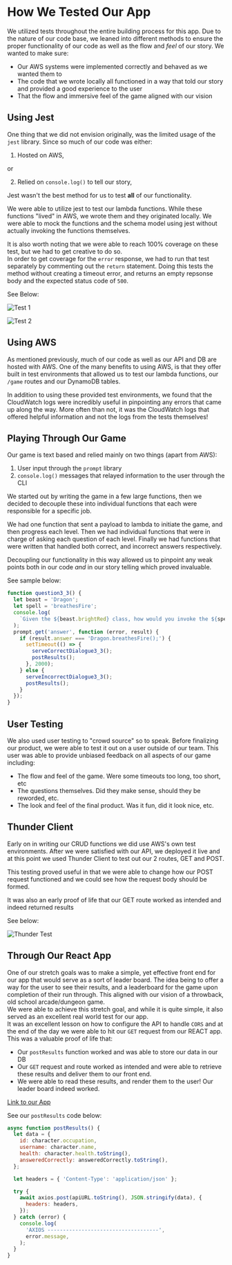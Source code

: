 # How We Tested Our App

We utilized tests throughout the entire building process for this app.  Due to the nature of our code base, we leaned into different methods to ensure the proper functionality of our code as well as the flow and _feel_ of our story. 
We wanted to make sure:

- Our AWS systems were implemented correctly and behaved as we wanted them to
- The code that we wrote locally all functioned in a way that told our story and provided a good experience to the user
- That the flow and immersive feel of the game aligned with our vision

## Using Jest

One thing that we did not envision originally, was the limited usage of the `jest` library.  Since so much of our code was either:
1.  Hosted on AWS,

or 

2. Relied on `console.log()` to tell our story,

Jest wasn't the best method for us to test **all** of our functionality.

We were able to utilize jest to test our lambda functions.  While these functions "lived" in AWS, we wrote them and they originated locally.  We were able to mock the functions and the schema model using jest without actually invoking the functions themselves.  

It is also worth noting that we were able to reach 100% coverage on these test, but we had to get creative to do so.  
In order to get coverage for the `error` response, we had to run that test separately by commenting out the `return` statement.  Doing this tests the method without creating a timeout error, and returns an empty repsonse body and the expected status code of `500`.

See Below:

![Test 1](../CFTrail/assets/test-1.png)

![Test 2](../CFTrail/assets/test-2.png)

## Using AWS

As mentioned previously, much of our code as well as our API and DB are hosted with AWS.  One of the many benefits to using AWS, is that they offer built in test environments that allowed us to test our lambda functions, our `/game` routes and our DynamoDB tables.  

In addition to using these provided test environments, we found that the CloudWatch logs were incredibly useful in pinpointing any errors that came up along the way.  More often than not, it was the CloudWatch logs that offered helpful information and not the logs from the tests themselves!

## Playing Through Our Game

Our game is text based and relied mainly on two things (apart from AWS):

1. User input through the `prompt` library
2. `console.log()` messages that relayed information to the user through the CLI

We started out by writing the game in a few large functions, then we decided to decouple these into individual functions that each were responsible for a specific job.

We had one function that sent a payload to lambda to initiate the game, and then progress each level. 
Then we had individual functions that were in charge of asking each question of each level. 
Finally we had functions that were written that handled both correct, and incorrect answers respectively.  

Decoupling our functionality in this way allowed us to pinpoint any weak points both in our code _and_ in our story telling which proved invaluable.  

See sample below:

``` JavaScript
function question3_3() {
  let beast = 'Dragon';
  let spell = 'breathesFire';
  console.log(
    `Given the ${beast.brightRed} class, how would you invoke the ${spell.brightRed} method?`.brightWhite,
  );
  prompt.get('answer', function (error, result) {
    if (result.answer === 'Dragon.breathesFire();') {
      setTimeout(() => {
        serveCorrectDialogue3_3();
        postResults();
      }, 2000);
    } else {
      serveIncorrectDialogue3_3();
      postResults();
    }
  });
}
```

## User Testing

We also used user testing to "crowd source" so to speak.  Before finalizing our product, we were able to test it out on a user outside of our team.  This user was able to provide unbiased feedback on all aspects of our game including:
- The flow and feel of the game.  Were some timeouts too long, too short, etc
- The questions themselves.  Did they make sense, should they be reworded, etc.
- The look and feel of the final product.  Was it fun, did it look nice, etc.

## Thunder Client

Early on in writing our CRUD functions we did use AWS's own test environments.  After we were satisfied with our API, we deployed it live and at this point we used Thunder Client to test out our 2 routes, GET and POST. 

This testing proved useful in that we were able to change how our POST request functioned and we could see how the request body should be formed.  

It was also an early proof of life that our GET route worked as intended and indeed returned results

See below:

![Thunder Test](../CFTrail/assets/thunder-test.png)


## Through Our React App

One of our stretch goals was to make a simple, yet effective front end for our app that would serve as a sort of leader board.  The idea being to offer a way for the user to see their results, and a leaderboard for the game upon completion of their run through.  This aligned with our vision of a throwback, old school arcade/dungeon game.  
We were able to achieve this stretch goal, and while it is quite simple, it also served as an excellent real world test for our app.  
It was an excellent lesson on how to configure the API to handle `CORS` and at the end of the day we were able to hit our `GET` request from our REACT app.  
This was a valuable proof of life that:

- Our `postResults` function worked and was able to store our data in our DB
- Our `GET` request and route worked as intended and were able to retrieve these results and deliver them to our front end.
- We were able to read these results, and render them to the user!  Our leader board indeed worked.

[Link to our App](https://6262e7f29af1bf15c5bab06c--stacks-and-overflows.netlify.app/)

See our `postResults` code below:

``` JavaScript
async function postResults() {
  let data = {
    id: character.occupation,
    username: character.name,
    health: character.health.toString(),
    answeredCorrectly: answeredCorrectly.toString(),
  };

  let headers = { 'Content-Type': 'application/json' };

  try {
    await axios.post(apiURL.toString(), JSON.stringify(data), {
      headers: headers,
    });
  } catch (error) {
    console.log(
      'AXIOS ------------------------------------',
      error.message,
    );
  }
}
```
